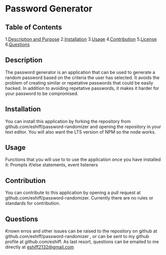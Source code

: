 # Password Generator
## Table of Contents
1.[Description and Purpose](#description)
2.[Installation](#installation)
3.[Usage](#usage)
4.[Contribution](#contribution)
5.[License](#license)
6.[Questions](#questions)
## Description
The password generator is an application that can be used to generate a random password based on the criteria the user has selected.
It avoids the problem of creating similar or repetative passwords that could be easily hacked. In addition to avoiding repetative passwords, it makes it harder for your password to be compromised.
## Installation
You can install this application by forking the repository from github.com/eshiff/password-randomizer and opening the repository in your text editor.  You will also want the LTS version of NPM so the node works.
## Usage
Functions that you will use to to use the application once you have installed it:
Prompts if/else statements, event listeners
## Contribution
You can contribute to this application by opening a pull request at github.com/eshiff/password-randomizer.  Currently there are no rules or standards for contribution.
## Questions
Known erros and other issues can be raised to the repository on github at github.com/eshiff/password-randomizer , or can be sent to my github profile at github.com/eshiff. As last resort, questions can be emailed to me directly at eshiff2132@gmail.com
